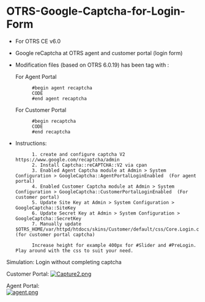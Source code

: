 # OTRS-Google-Captcha-for-Login-Form
- For OTRS CE v6.0
- Google reCaptcha at OTRS agent and customer portal (login form)		
- Modification files (based on OTRS 6.0.19) has been tag with :

	For Agent Portal  
	
			#begin agent recaptcha  
			CODE  
			#end agent recaptcha  
	
	For Customer Portal  
		
			#begin recaptcha  
			CODE  
			#end recaptcha  
			
- Instructions:  
	
			1. create and configure captcha V2 https://www.google.com/recaptcha/admin  
			2. Install Captcha::reCAPTCHA::V2 via cpan  
			3. Enabled Agent Captcha module at Admin > System Configuration > GoogleCaptcha::AgentPortalLoginEnabled  (For agent portal)  
			4. Enabled Customer Captcha module at Admin > System Configuration > GoogleCaptcha::CustomerPortalLoginEnabled  (For customer portal)  
			5. Update Site Key at Admin > System Configuration > GoogleCaptcha::SiteKey  
			6. Update Secret Key at Admin > System Configuration > GoogleCaptcha::SecretKey  
			7. Manually update $OTRS_HOME/var/httpd/htdocs/skins/Customer/default/css/Core.Login.css  (for customer portal captcha)  

			Increase height for example 400px for #Slider and #PreLogin. Play around with the css to suit your need.  
		

Simulation: Login without completing captcha    

Customer Portal:
[![Capture2.png](https://i.postimg.cc/DwcS2yp9/Capture2.png)](https://postimg.cc/hXfDsgBs)  

Agent Portal:  
[![agent.png](https://i.postimg.cc/9XZQb7rP/agent.png)](https://postimg.cc/yW6KYWhW)  
